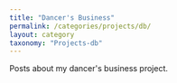 ```yaml
---
title: "Dancer's Business"
permalink: /categories/projects/db/
layout: category
taxonomy: "Projects-db"
---
```


Posts about my dancer's business project.
